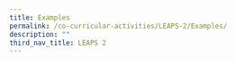 ```yaml
---
title: Examples
permalink: /co-curricular-activities/LEAPS-2/Examples/
description: ""
third_nav_title: LEAPS 2
---
```

